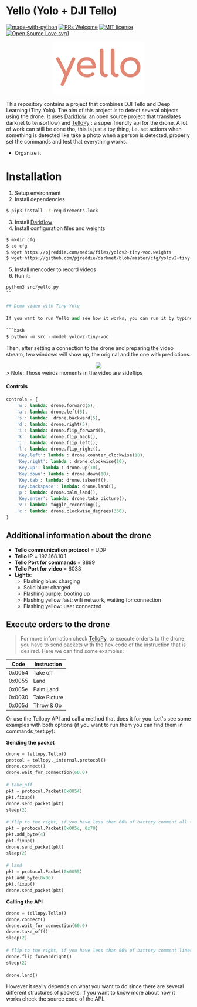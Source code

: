 # Yello (Yolo + DJI Tello)
[![made-with-python](https://img.shields.io/badge/Made%20with-Python-1f425f.svg)](https://www.python.org/)
[![PRs Welcome](https://img.shields.io/badge/PRs-welcome-brightgreen.svg?style=flat-square)](https://github.com/adriacabeza/Yello/pulls)
[![MIT license](https://img.shields.io/badge/License-MIT-blue.svg)](https://lbesson.mit-license.org/)
[![Open Source Love svg1](https://badges.frapsoft.com/os/v1/open-source.svg?v=103)](https://github.com/adriacabeza/Yello)

<p align="center">
	<img src="./images/logo.png"></img>
</p>

This repository contains a project that combines DJI Tello and Deep Learning (Tiny Yolo). The aim of this project is to detect several objects using the drone. It uses [Darkflow](https://github.com/thtrieu/darkflow): an open source project that translates darknet to tensorflow) and [TelloPy](https://github.com/hanyazou/TelloPy) : a super friendly api for the drone. A lot of work can still be done tho, this is just a toy thing, i.e. set actions when something is detected like take a photo when a person is detected, properly set the commands and test that everything works. 
- Organize it

# Installation

1. Setup environment
2. Install dependencies
```bash 
$ pip3 install -r requirements.lock
```
3. Install [Darkflow](https://github.com/thtrieu/darkflow.git)
4. Install configuration files and weights
```bash
$ mkdir cfg
$ cd cfg
$ wget https://pjreddie.com/media/files/yolov2-tiny-voc.weights
$ wget https://github.com/pjreddie/darknet/blob/master/cfg/yolov2-tiny-voc.cfg
```
5. Install mencoder to record videos
6. Run it:
```python
python3 src/yello.py
``

## Demo video with Tiny-Yolo

If you want to run Yello and see how it works, you can run it by typing:

```bash
$ python -m src --model yolov2-tiny-voc 
```
Then, after setting a connection to the drone and preparing the video stream, two windows will show up, the original and the one with predictions. 

<div align="center">
<img src="images/yello.gif"/>
</div>
> Note: Those weirds moments in the video are sideflips

#### Controls

```python
controls = {
    'w': lambda: drone.forward(5),
    'a': lambda: drone.left(5),
    's': lambda:  drone.backward(5),
    'd': lambda: drone.right(5),
    'i': lambda: drone.flip_forward(),
    'k': lambda: drone.flip_back(),
    'j': lambda: drone.flip_left(),
    'l': lambda: drone.flip_right(),
    'Key.left': lambda : drone.counter_clockwise(10),
    'Key.right': lambda : drone.clockwise(10),
    'Key.up': lambda : drone.up(10),
    'Key.down': lambda : drone.down(10),
    'Key.tab': lambda: drone.takeoff(),
    'Key.backspace': lambda: drone.land(),
    'p': lambda: drone.palm_land(),
    'Key.enter': lambda: drone.take_picture(),
    'v': lambda: toggle_recording(),
    'c': lambda: drone.clockwise_degrees(360),
}
```

## Additional information about the drone

- **Tello communication protocol** = UDP
- **Tello IP** = 192.168.10.1
- **Tello Port for commands** = 8899
- **Tello Port for video** = 6038
- **Lights**:
	- Flashing blue: charging 
	- Solid blue: charged
	- Flashing purple: booting up
	- Flashing yellow fast: wifi network, waiting for connection 
	- Flashing yellow: user connected 

## Execute orders to the drone
> For more information check [TelloPy](https://github.com/hanyazou/TelloPy/tree/develop-0.7.0/tellopy/_internal), to execute orderts to the drone, you have to send packets with the hex code of the instruction that is desired. Here we can find some examples:

| Code   | Instruction |
|--------|-------------|
| 0x0054 | Take off    |
| 0x0055 | Land        |
| 0x005e | Palm Land   |
| 0x0030 | Take Picture|
| 0x005d | Throw & Go  |


Or use the Tellopy API and call a method that does it for you. Let's see some examples with both options (if you want to run them you can find them in commands_test.py):

**Sending the packet**

```python
drone = tellopy.Tello()
protcol = tellopy._internal.protocol()
drone.connect()
drone.wait_for_connection(60.0)

# take_off
pkt = protocol.Packet(0x0054)
pkt.fixup()
drone.send_packet(pkt)
sleep(2)

# flip to the right, if you have less than 60% of battery comment all the lines until land
pkt = protocol.Packet(0x005c, 0x70)
pkt.add_byte(4)
pkt.fixup()
drone.send_packet(pkt)
sleep(2)

# land
pkt = protocol.Packet(0x0055)
pkt.add_byte(0x00)
pkt.fixup()
drone.send_packet(pkt)

```


**Calling the API**

```python
drone = tellopy.Tello()
drone.connect()
drone.wait_for_connection(60.0)
drone.take_off()
sleep(2)

# flip to the right, if you have less than 60% of battery comment lines until drone.land()
drone.flip_forwardright()
sleep(2)

drone.land()
```

However it really depends on what you want to do since there are several different structures of packets. If you want to know more about how it works check the source code of the API. 


